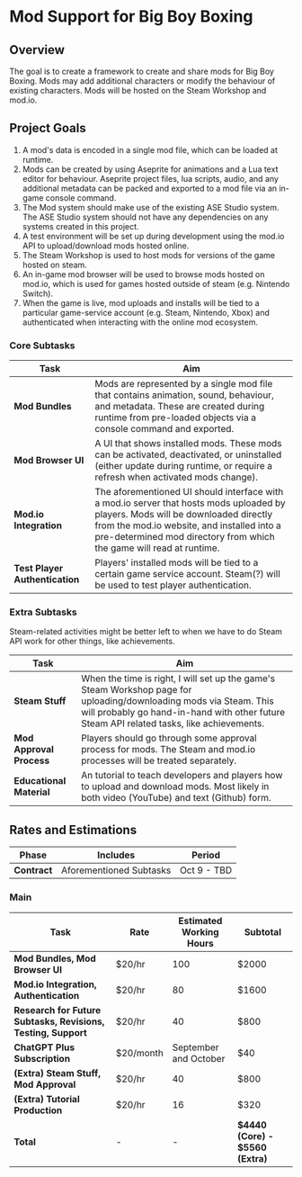 
# Mod Support for Big Boy Boxing

## Overview
The goal is to create a framework to create and share mods for Big Boy Boxing. Mods may add additional characters or modify the behaviour of existing characters. Mods will be hosted on the Steam Workshop and mod.io.

## Project Goals

1. A mod's data is encoded in a single mod file, which can be loaded at runtime.
2. Mods can be created by using Aseprite for animations and a Lua text editor for behaviour. Aseprite project files, lua scripts, audio, and any additional metadata can be packed and exported to a mod file via an in-game console command.
3. The Mod system should make use of the existing ASE Studio system. The ASE Studio system should not have any dependencies on any systems created in this project.
4. A test environment will be set up during development using the mod.io API to upload/download mods hosted online.
5. The Steam Workshop is used to host mods for versions of the game hosted on steam.
6. An in-game mod browser will be used to browse mods hosted on mod.io, which is used for games hosted outside of steam (e.g. Nintendo Switch).
7. When the game is live, mod uploads and installs will be tied to a particular game-service account (e.g. Steam, Nintendo, Xbox) and authenticated when interacting with the online mod ecosystem.

### Core Subtasks

| Task | Aim |
| ------------- |  ------------- | 
| **Mod Bundles** | Mods are represented by a single mod file that contains animation, sound, behaviour, and metadata. These are created during runtime from pre-loaded objects via a console command and exported. |
| **Mod Browser UI** |  A UI that shows installed mods. These mods can be activated, deactivated, or uninstalled (either update during runtime, or require a refresh when activated mods change). |
| **Mod.io Integration** | The aforementioned UI should interface with a mod.io server that hosts mods uploaded by players. Mods will be downloaded directly from the mod.io website, and installed into a pre-determined mod directory from which the game will read at runtime. |
| **Test Player Authentication** | Players' installed mods will be tied to a certain game service account. Steam(?) will be used to test player authentication. |

### Extra Subtasks

Steam-related activities might be better left to when we have to do Steam API work for other things, like achievements.

| Task | Aim |
| ------------- |  ------------- | 
| **Steam Stuff** | When the time is right, I will set up the game's Steam Workshop page for uploading/downloading mods via Steam. This will probably go hand-in-hand with other future Steam API related tasks, like achievements. |
| **Mod Approval Process** | Players should go through some approval process for mods. The Steam and mod.io processes will be treated separately. |
| **Educational Material** | An tutorial to teach developers and players how to upload and download mods. Most likely in both video (YouTube) and text (Github) form. |

## Rates and Estimations

| Phase | Includes | Period |
| ------------- |  ------------- |  ------------- |  
| **Contract** | Aforementioned Subtasks | Oct 9 - TBD | 
### Main

| Task | Rate | Estimated Working Hours | Subtotal |
| ------------- |  ------------- |  ------------- |  ------------- |
| **Mod Bundles, Mod Browser UI**  | $20/hr | 100 | $2000 |
| **Mod.io Integration, Authentication**  | $20/hr | 80 | $1600 |
| **Research for Future Subtasks, Revisions, Testing, Support** | $20/hr | 40 | $800 |
| **ChatGPT Plus Subscription**  | $20/month | September and October | $40 |
| **(Extra) Steam Stuff, Mod Approval** | $20/hr | 40 | $800 |
| **(Extra) Tutorial Production** | $20/hr | 16 | $320 |
| **Total** | - | - | **$4440 (Core) - $5560 (Extra)** |

